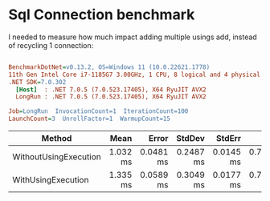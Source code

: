 ﻿# Sql Connection benchmark

I needed to measure how much impact adding multiple usings add, instead of recycling 1 connection:

``` ini

BenchmarkDotNet=v0.13.2, OS=Windows 11 (10.0.22621.1778)
11th Gen Intel Core i7-1185G7 3.00GHz, 1 CPU, 8 logical and 4 physical cores
.NET SDK=7.0.302
  [Host]  : .NET 7.0.5 (7.0.523.17405), X64 RyuJIT AVX2
  LongRun : .NET 7.0.5 (7.0.523.17405), X64 RyuJIT AVX2

Job=LongRun  InvocationCount=1  IterationCount=100  
LaunchCount=3  UnrollFactor=1  WarmupCount=15  

```
|                Method |     Mean |     Error |    StdDev |    StdErr |       Min |      Max |  Op/s | Allocated |
|---------------------- |---------:|----------:|----------:|----------:|----------:|---------:|------:|----------:|
| WithoutUsingExecution | 1.032 ms | 0.0481 ms | 0.2487 ms | 0.0145 ms | 0.7149 ms | 1.748 ms | 969.4 |   7.73 KB |
|    WithUsingExecution | 1.335 ms | 0.0589 ms | 0.3049 ms | 0.0177 ms | 0.7510 ms | 2.196 ms | 748.9 |   7.21 KB |
